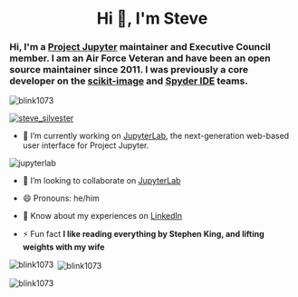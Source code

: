 <h1 align="center">Hi 👋, I'm Steve</h1>

### Hi, I'm a [Project Jupyter](https://jupyter.org/) maintainer and Executive Council member.  I am an Air Force Veteran and have been an open source maintainer since 2011.  I was previously a core developer on the [scikit-image](https://scikit-image.org/) and [Spyder IDE](https://www.spyder-ide.org/) teams.

<p align="left"> <img src="https://komarev.com/ghpvc/?username=blink1073&label=Profile%20views&color=0e75b6&style=flat" alt="blink1073" /> </p>

<p align="left"> <a href="https://twitter.com/steve_silvester" target="blank"><img src="https://img.shields.io/twitter/follow/steve_silvester?logo=twitter&style=for-the-badge" alt="steve_silvester" /></a> </p>

- 🔭 I’m currently working on [JupyterLab](https://jupyterlab.readthedocs.io/en/stable/), the next-generation web-based user interface for Project Jupyter.

<p align="left"> <img src="https://jupyterlab.readthedocs.io/en/stable/_images/jupyterlab.png" alt="jupyterlab" /> </p>

- 👯 I’m looking to collaborate on [JupyterLab](https://github.com/jupyterlab/jupyterlab)

- 😄 Pronouns: he/him

- 📄 Know about my experiences on [LinkedIn](https://www.linkedin.com/in/steven-silvester-90318721/)

- ⚡ Fun fact **I like reading everything by Stephen King, and lifting weights with my wife**

<p><img align="left" src="https://github-readme-stats.vercel.app/api/top-langs?username=blink1073&show_icons=true&locale=en&layout=compact" alt="blink1073" /></p>

<p>&nbsp;<img align="center" src="https://github-readme-stats.vercel.app/api?username=blink1073&show_icons=true&locale=en" alt="blink1073" /></p>

<p><img align="center" src="https://github-readme-streak-stats.herokuapp.com/?user=blink1073&" alt="blink1073" /></p>
